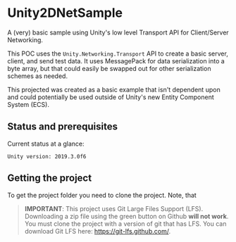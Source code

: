 # Unity2DNetSample
A (very) basic sample using Unity's low level Transport API for Client/Server Networking.

This POC uses the `Unity.Networking.Transport` API to create a basic server, client, and send test data. It uses MessagePack for data serialization into a byte array, but that could easily be swapped out for other serialization schemes as needed.

This projected was created as a basic example that isn't dependent upon and could potentially be used outside of Unity's new Entity Component System (ECS).

## Status and prerequisites

Current status at a glance:
```
Unity version: 2019.3.0f6
```

## Getting the project

To get the project folder you need to clone the project.
Note, that 

> __IMPORTANT__: 
> This project uses Git Large Files Support (LFS). Downloading a zip file using the green button on Github
> **will not work**. You must clone the project with a version of git that has LFS.
> You can download Git LFS here: https://git-lfs.github.com/.
